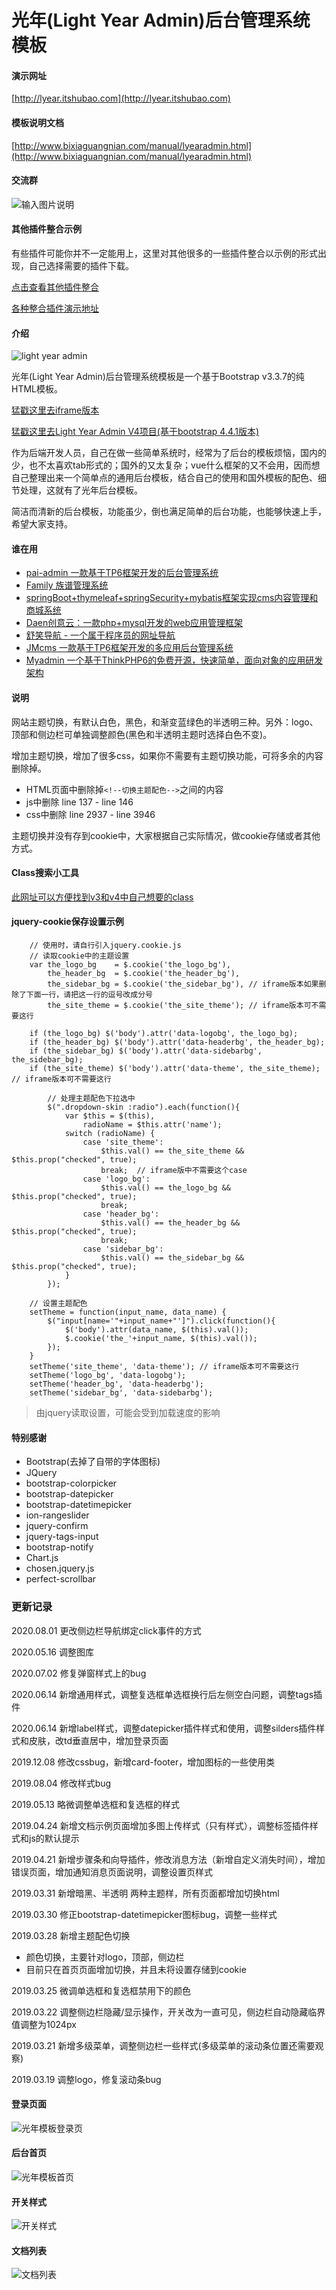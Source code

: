 # 光年(Light Year Admin)后台管理系统模板

#### 演示网址
[http://lyear.itshubao.com](http://lyear.itshubao.com)

#### 模板说明文档
[http://www.bixiaguangnian.com/manual/lyearadmin.html](http://www.bixiaguangnian.com/manual/lyearadmin.html)

#### 交流群
![输入图片说明](https://images.gitee.com/uploads/images/2021/0419/100528_9d22ac7d_82992.png "光年后台模板交流群群聊二维码.png")

#### 其他插件整合示例
有些插件可能你并不一定能用上，这里对其他很多的一些插件整合以示例的形式出现，自己选择需要的插件下载。

[点击查看其他插件整合](https://gitee.com/yinqi/Light-Year-Example)

[各种整合插件演示地址](http://example.itshubao.com/)

#### 介绍
![light year admin](https://images.gitee.com/uploads/images/2019/0314/224956_3eb2a29a_82992.png "未命名-1.png")

光年(Light Year Admin)后台管理系统模板是一个基于Bootstrap v3.3.7的纯HTML模板。

[猛戳这里去iframe版本](https://gitee.com/yinqi/Light-Year-Admin-Using-Iframe)

[猛戳这里去Light Year Admin V4项目(基于bootstrap 4.4.1版本)](https://gitee.com/yinqi/Light-Year-Admin-Using-Iframe-v4)

作为后端开发人员，自己在做一些简单系统时，经常为了后台的模板烦恼，国内的少，也不太喜欢tab形式的；国外的又太复杂；vue什么框架的又不会用，因而想自己整理出来一个简单点的通用后台模板，结合自己的使用和国外模板的配色、细节处理，这就有了光年后台模板。

简洁而清新的后台模板，功能虽少，倒也满足简单的后台功能，也能够快速上手，希望大家支持。

#### 谁在用
- [pai-admin 一款基于TP6框架开发的后台管理系统](https://gitee.com/leapy/pai)
- [Family 族谱管理系统](https://gitee.com/GodLikeZeal/family)
- [springBoot+thymeleaf+springSecurity+mybatis框架实现cms内容管理和商城系统](https://gitee.com/wtsoftware/febs)
- [Daen创意云：一款php+mysql开发的web应用管理框架](https://gitee.com/daenmax/DaenCreativeCloud)
- [舒笑导航 - 一个属于程序员的网址导航](http://nav.shuxiao.net)
- [JMcms 一款基于TP6框架开发的多应用后台管理系统](https://gitee.com/lostmana/mingde)
- [Myadmin 一个基于ThinkPHP6的免费开源，快速简单，面向对象的应用研发架构](https://gitee.com/dream-kc/myadminV2)

#### 说明
网站主题切换，有默认白色，黑色，和渐变蓝绿色的半透明三种。另外：logo、顶部和侧边栏可单独调整颜色(黑色和半透明主题时选择白色不变)。

增加主题切换，增加了很多css，如果你不需要有主题切换功能，可将多余的内容删除掉。
- HTML页面中删除掉`<!--切换主题配色-->`之间的内容
- js中删除 line 137 - line 146
- css中删除 line 2937 - line 3946

主题切换并没有存到cookie中，大家根据自己实际情况，做cookie存储或者其他方式。

#### Class搜索小工具
[此网址可以方便找到v3和v4中自己想要的class](http://libs.itshubao.com/lyear-search-class/)

#### jquery-cookie保存设置示例
```
    // 使用时，请自行引入jquery.cookie.js
	// 读取cookie中的主题设置
	var the_logo_bg    = $.cookie('the_logo_bg'),
	    the_header_bg  = $.cookie('the_header_bg'),
	    the_sidebar_bg = $.cookie('the_sidebar_bg'), // iframe版本如果删除了下面一行，请把这一行的逗号改成分号
	    the_site_theme = $.cookie('the_site_theme'); // iframe版本可不需要这行
	
	if (the_logo_bg) $('body').attr('data-logobg', the_logo_bg);
	if (the_header_bg) $('body').attr('data-headerbg', the_header_bg);
	if (the_sidebar_bg) $('body').attr('data-sidebarbg', the_sidebar_bg);
	if (the_site_theme) $('body').attr('data-theme', the_site_theme); // iframe版本可不需要这行
        
        // 处理主题配色下拉选中
        $(".dropdown-skin :radio").each(function(){
            var $this = $(this),
                radioName = $this.attr('name');
            switch (radioName) {
                case 'site_theme':
                    $this.val() == the_site_theme && $this.prop("checked", true);
                    break;  // iframe版中不需要这个case
                case 'logo_bg':
                    $this.val() == the_logo_bg && $this.prop("checked", true);
                    break;
                case 'header_bg':
                    $this.val() == the_header_bg && $this.prop("checked", true);
                    break;
                case 'sidebar_bg':
                    $this.val() == the_sidebar_bg && $this.prop("checked", true);
            }
        });
	
	// 设置主题配色
	setTheme = function(input_name, data_name) {
	    $("input[name='"+input_name+"']").click(function(){
	        $('body').attr(data_name, $(this).val());
	        $.cookie('the_'+input_name, $(this).val());
	    });
	}
	setTheme('site_theme', 'data-theme'); // iframe版本可不需要这行
	setTheme('logo_bg', 'data-logobg');
	setTheme('header_bg', 'data-headerbg');
	setTheme('sidebar_bg', 'data-sidebarbg');
```
> 由jquery读取设置，可能会受到加载速度的影响


#### 特别感谢
- Bootstrap(去掉了自带的字体图标)
- JQuery
- bootstrap-colorpicker
- bootstrap-datepicker
- bootstrap-datetimepicker
- ion-rangeslider
- jquery-confirm
- jquery-tags-input
- bootstrap-notify
- Chart.js
- chosen.jquery.js
- perfect-scrollbar

### 更新记录
2020.08.01 更改侧边栏导航绑定click事件的方式

2020.05.16 调整图库

2020.07.02 修复弹窗样式上的bug

2020.06.14 新增通用样式，调整复选框单选框换行后左侧空白问题，调整tags插件

2020.06.14 新增label样式，调整datepicker插件样式和使用，调整silders插件样式和皮肤，改td垂直居中，增加登录页面

2019.12.08 修改cssbug，新增card-footer，增加图标的一些使用类

2019.08.04 修改样式bug

2019.05.13 略微调整单选框和复选框的样式

2019.04.24 新增文档示例页面增加多图上传样式（只有样式），调整标签插件样式和js的默认提示

2019.04.21 新增步骤条和向导插件，修改消息方法（新增自定义消失时间），增加错误页面，增加通知消息页面说明，调整设置页样式

2019.03.31 新增暗黑、半透明 两种主题样，所有页面都增加切换html

2019.03.30 修正bootstrap-datetimepicker图标bug，调整一些样式

2019.03.28 新增主题配色切换
- 颜色切换，主要针对logo，顶部，侧边栏
- 目前只在首页页面增加切换，并且未将设置存储到cookie

2019.03.25 微调单选框和复选框禁用下的颜色

2019.03.22 调整侧边栏隐藏/显示操作，开关改为一直可见，侧边栏自动隐藏临界值调整为1024px

2019.03.21 新增多级菜单，调整侧边栏一些样式(多级菜单的滚动条位置还需要观察)

2019.03.19 调整logo，修复滚动条bug

#### 登录页面
![光年模板登录页](https://images.gitee.com/uploads/images/2019/0316/223413_a840c9c2_82992.png "登录页面 - 光年(LightYear)后台管理系统模板.png")

#### 后台首页
![光年模板首页](https://images.gitee.com/uploads/images/2019/0314/231617_c0900993_82992.png "首页 - 光年(LightYear)后台管理系统模板.png")

#### 开关样式
![开关样式](https://images.gitee.com/uploads/images/2019/0316/224100_4a8494eb_82992.png "开关 - 光年(LightYear)后台管理系统模板.png")

#### 文档列表
![文档列表](https://images.gitee.com/uploads/images/2019/0316/223923_60231d3e_82992.png "文档列表 - 光年(LightYear)后台管理系统模板.png")